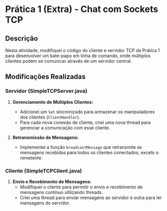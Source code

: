 # Prática 1 (Extra) - Chat com Sockets TCP

## Descrição

Nesta atividade, modifiquei o código do cliente e servidor TCP da Prática 1 para desenvolver um bate-papo em linha de comando, onde múltiplos clientes podem se comunicar através de um servidor central.

## Modificações Realizadas

### Servidor (SimpleTCPServer.java)

1. **Gerenciamento de Múltiplos Clientes:**
   - Adicionei um `Set` sincronizado para armazenar os manipuladores dos clientes (`ClientHandler`).
   - Para cada nova conexão de cliente, criei uma nova thread para gerenciar a comunicação com esse cliente.

2. **Retransmissão de Mensagens:**
   - Implementei a função `broadcastMessage` que retransmite as mensagens recebidas para todos os clientes conectados, exceto o remetente.

### Cliente (SimpleTCPClient.java)

1. **Envio e Recebimento de Mensagens:**
   - Modifiquei o cliente para permitir o envio e recebimento de mensagens contínuo utilizando threads.
   - Criei uma thread para enviar mensagens ao servidor e outra para ler mensagens do servidor.
